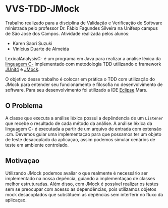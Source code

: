 # VVS-TDD-JMock

Trabalho realizado para a disciplina de Validação e Verificação de Software ministrada pelo professor Dr. Fábio Fagundes Silveira na Unifesp campus de São José dos Campos. Atividade realizada pelos alunos:

  - Karen Saori Suzuki
  - Vinícius Duarte de Almeida

LexicalAnalysisC- é um programa em Java para realizar a análise léxica da [linguagem C-](http://www.cs.dartmouth.edu/~cs57/Project/C-%20Spec.pdf) implementado com metodologia TDD utilizando o framework [JUnit4](http://junit.org/) e [JMock](http://jmock.org).

O objetivo desse trabalho é colocar em prática o TDD com utilização do JMock para entender seu funcionamento e filosofia no desenvolvimento de software. Para seu desenvolvimento foi utilizado a IDE [Eclipse](https://projects.eclipse.org/releases/mars) Mars.

## O Problema

A classe que executa a análise léxica possui a depêndencia de um `Listener` que recebe o resultado de cada método da análise.  A análise léxica da linguagem C- é executada a partir de um arquivo de entrada com extensão .cm. Devemos guiar uma implementaçao para que possamos ter um objeto de teste desacoplado da aplicaçao, assim podemos simular cenários de teste em ambiente controlado.

## Motivaçao

Utilizando JMock podemos avaliar o que realmente é necessário ser implementado na nossa depência, guiando a implementaçao de classes melhor estruturadas. Além disso, com JMock é possível realizar os testes sem se preocupar com acesso as dependências, pois utilizamos objetos mock desacoplados que substituem as depências sem interferir no fluxo da aplicaçao.
























